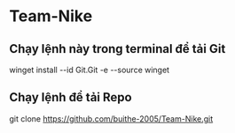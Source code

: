 # Team-Nike

## Chạy lệnh này trong terminal để tải Git
winget install --id Git.Git -e --source winget
## Chạy lệnh để tải Repo
git clone https://github.com/buithe-2005/Team-Nike.git